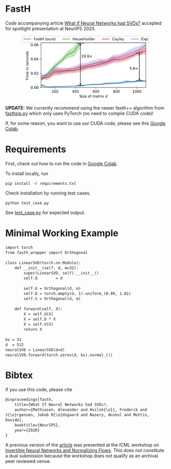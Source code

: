 

# FastH
Code accompanying article <a href="https://arxiv.org/abs/2009.13977" target="_blank">What if Neural Networks had SVDs?</a> accepted for spotlight presentation at NeurIPS 2020. 

<p align="center">
<img src="plot.png" width="400px" height="200px" >
</p>

**UPDATE:** We currently recommend using the newer fasth++ algorithm from <a href="https://github.com/AlexanderMath/fasth/blob/master/fasthpp.py" target="_blank">fasthpp.py</a> which only uses PyTorch (no need to compile CUDA code)!

If, for some reason, you want to use our CUDA code, please see this <a href="https://colab.research.google.com/drive/1cEj2tSuAYGtG222bieKH4AZ_omIjAAvl?usp=sharing" target="_blank">Google Colab</a>. 


# Requirements 
First, check out how to run the code in <a href="https://colab.research.google.com/drive/1cEj2tSuAYGtG222bieKH4AZ_omIjAAvl?usp=sharing" target="_blank">Google Colab</a>. 

To install locally, run 
```
pip install -r requirements.txt
```
Check installation by running test cases. 
```
python test_case.py
```

See <a target="_blank" href="test_case.py">test_case.py</a> for expected output.


# Minimal Working Example 
```
import torch
from fasth_wrapper import Orthogonal 

class LinearSVD(torch.nn.Module): 
	def __init__(self, d, m=32): 
		super(LinearSVD, self).__init__()
		self.d		  = d

		self.U = Orthogonal(d, m)
		self.D = torch.empty(d, 1).uniform_(0.99, 1.01)
		self.V = Orthogonal(d, m)

	def forward(self, X):
		X = self.U(X)
		X = self.D * X 
		X = self.V(X)
		return X 

bs = 32
d  = 512
neuralSVD = LinearSVD(d=d)
neuralSVD.forward(torch.zeros(d, bs).normal_())
```

# Bibtex
If you use this code, please cite 
```
@inproceedings{fasth,
    title={What If Neural Networks had SVDs?,
    author={Mathiasen, Alexander and Hvilsh{\o}j, Frederik and J{\o}rgensen, Jakob R{\o}dsgaard and Nasery, Anshul and Mottin, Davide},
    booktitle={NeurIPS},
    year={2020}
}
```
A previous version of the <a href="https://invertibleworkshop.github.io/accepted_papers/pdfs/10.pdf" target="_blank">article</a> was presented at the ICML workshop on <a target="_blank" href="https://invertibleworkshop.github.io/">Invertible Neural Networks and Normalizing Flows</a>. This does not constitute a dual submission because the workshop does not qualify as an archival peer reviewed venue.
